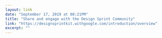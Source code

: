 ```yaml
---
layout: link 
date: "September 17, 2019 at 08:21PM"
title: "Share and engage with the Design Sprint Community"
link: "https://designsprintkit.withgoogle.com/introduction/overview"
excerpt: ""
---
```

